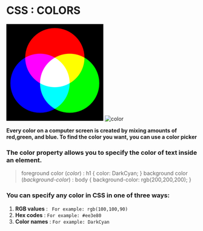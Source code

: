 # CSS : COLORS 
![rgb](rgb_palette.png) ![color](https://raw.githubusercontent.com/nobuyukinyuu/Godot-HSV-ColorPicker/master/addons/HuePicker/icon_large.png)

**Every color on a computer screen is created by mixing amounts of red,green, and blue. To find the color you want, you can use a color picker**

### The color property allows you to specify the color of text inside an element. 
> foreground color (*color*) : h1 { color: DarkCyan; }
> background color (*background-color*) : body { background-color: rgb(200,200,200); }

### You can specify any color in CSS in one of three ways:
1. **RGB values** : ` For example: rgb(100,100,90)`
2. **Hex codes** : `For example: #ee3e80`
3. **Color names** : `For example: DarkCyan`
